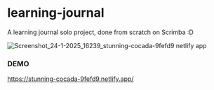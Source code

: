 # learning-journal

A learning journal solo project, done from scratch on Scrimba :D

![Screenshot_24-1-2025_16239_stunning-cocada-9fefd9 netlify app](https://github.com/user-attachments/assets/46bb29f5-187b-497e-8cb9-e466a8fdc874)

### DEMO
https://stunning-cocada-9fefd9.netlify.app/
